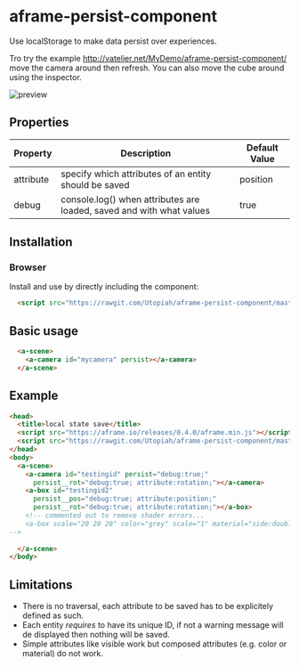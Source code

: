 # aframe-persist-component
Use localStorage to make data persist over experiences.

Tro try the example http://vatelier.net/MyDemo/aframe-persist-component/ move the camera around then refresh. You can also move the cube around using the inspector.

![preview](https://utopiah.github.io/aframe-persist-component/preview.gif)

## Properties

| Property | Description                                                          | Default Value |
| -------- | -------------------------------------------------------------------- | ------------- |
|attribute | specify which attributes of an entity should be saved                | position      |
|debug     | console.log() when attributes are loaded, saved and with what values | true          |

## Installation

### Browser

Install and use by directly including the component:
```html
  <script src="https://rawgit.com/Utopiah/aframe-persist-component/master/aframe-persist-component.js"></script>
```
## Basic usage
```html
  <a-scene>
    <a-camera id="mycamera" persist></a-camera>
  </a-scene>
```
## Example
```html
<head>
  <title>local state save</title>
  <script src="https://aframe.io/releases/0.4.0/aframe.min.js"></script>
  <script src="https://rawgit.com/Utopiah/aframe-persist-component/master/aframe-persist-component.js"></script>
</head>
<body>
  <a-scene>
    <a-camera id="testingid" persist="debug:true;"
      persist__rot="debug:true; attribute:rotation;"></a-camera>
    <a-box id="testingid2"
      persist__pos="debug:true; attribute:position;"
      persist__rot="debug:true; attribute:rotation;"></a-box>
    <!-- commented out to remove shader errors...
    <a-box scale="20 20 20" color="grey" scale="1" material="side:double"></a-box>
-->
    
  </a-scene>
</body>
```

## Limitations
- There is no traversal, each attribute to be saved has to be explicitely defined as such.
- Each entity *requires* to have its unique ID, if not a warning message will de displayed then nothing will be saved.
- Simple attributes like visible work but composed attributes (e.g. color or material) do not work.
